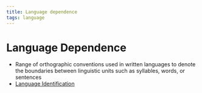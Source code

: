 ```yaml
---
title: Language dependence
tags: language
---
```


# Language Dependence
- Range of orthographic conventions used in written languages to denote the boundaries between linguistic units such as syllables, words, or sentences
- [Language Identification](Language%20Identification.md)



































































































